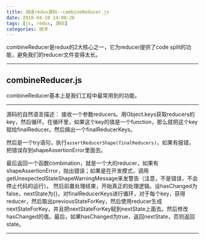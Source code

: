```yaml
---
title: 阅读redux源码--combineReducer.js
date: 2018-04-10 14:08:26
tags: [js, redux, 源码]
categories: 技术
---
```

combineReducer是redux的2大核心之一，它为reducer提供了code split的功能，避免我们的reducer文件变得太长。
<!-- more -->
---
## combineReducer.js ##
combineReducer基本上是我们工程中最常用到的功能。


----------
源码的自然语言描述：
接收一个参数reducers。用Object.keys获取reducers的key，然后循环。在循环里，如果这个key的值是一个function，那么就把这个key赋给finalReducer。然后搞出一个finalReducerKeys。

然后是一个try语句，执行`assertReducerShape(finalReducers)`，如果有报错，把错误存到shapeAssertionError里面去。

最后返回一个函数combination，就是一个大的reducer，如果有shapeAssertionError，抛出错误；如果是在开发模式，调用getUnexpectedStateShapeWarningMessage来发警告（注意，不是错误，不会停止代码的运行）。
然后前置处理结束，开始真正的处理逻辑。设hasChanged为false，nextState为{}，对finalReducerKeys进行循环，对于每个key，获得reducer，然后取出previousStateForKey，然后使用reducer生成nextStateForKey，并且把nextStateForKey赋到nextState上面去。然后修改hasChanged的值。最后，如果hasChanged为true，返回nextState，否则返回state。

----------
